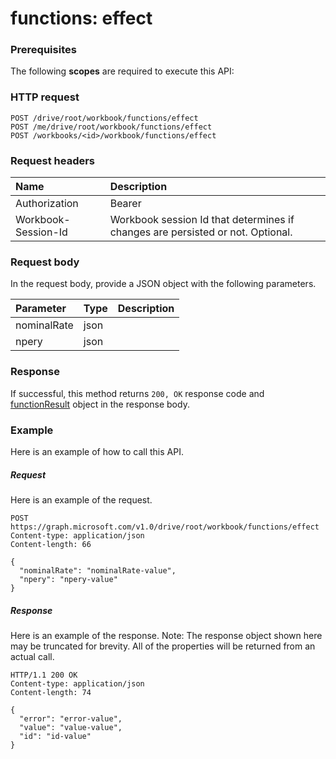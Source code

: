 # functions: effect


### Prerequisites
The following **scopes** are required to execute this API: 
### HTTP request
<!-- { "blockType": "ignored" } -->
```http
POST /drive/root/workbook/functions/effect
POST /me/drive/root/workbook/functions/effect
POST /workbooks/<id>/workbook/functions/effect

```
### Request headers
| Name       | Description|
|:---------------|:----------|
| Authorization  | Bearer <code>|
| Workbook-Session-Id  | Workbook session Id that determines if changes are persisted or not. Optional.|

### Request body
In the request body, provide a JSON object with the following parameters.

| Parameter	   | Type	|Description|
|:---------------|:--------|:----------|
|nominalRate|json||
|npery|json||

### Response
If successful, this method returns `200, OK` response code and [functionResult](../resources/functionresult.md) object in the response body.

### Example
Here is an example of how to call this API.
##### Request
Here is an example of the request.
<!-- {
  "blockType": "request",
  "name": "functions_effect"
}-->
```http
POST https://graph.microsoft.com/v1.0/drive/root/workbook/functions/effect
Content-type: application/json
Content-length: 66

{
  "nominalRate": "nominalRate-value",
  "npery": "npery-value"
}
```

##### Response
Here is an example of the response. Note: The response object shown here may be truncated for brevity. All of the properties will be returned from an actual call.
<!-- {
  "blockType": "response",
  "truncated": true,
  "@odata.type": "microsoft.graph.functionResult"
} -->
```http
HTTP/1.1 200 OK
Content-type: application/json
Content-length: 74

{
  "error": "error-value",
  "value": "value-value",
  "id": "id-value"
}
```

<!-- uuid: 8fcb5dbc-d5aa-4681-8e31-b001d5168d79
2015-10-25 14:57:30 UTC -->
<!-- {
  "type": "#page.annotation",
  "description": "functions: effect",
  "keywords": "",
  "section": "documentation",
  "tocPath": ""
}-->